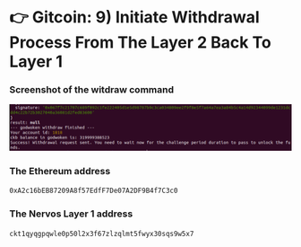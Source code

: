 # 👉 Gitcoin: 9) Initiate Withdrawal Process From The Layer 2 Back To Layer 1

### Screenshot of the witdraw command

<img src="https://github.com/homerosland/nervos-gitcoin-hack/blob/master/task9/ss.png">

### The Ethereum address

```bash
0xA2c16bEB87209A8f57EdfF7De07A2DF9B4f7C3c0
```

### The Nervos Layer 1 address 

```bash
ckt1qyqgpqwle0p50l2x3f67zlzqlmt5fwyx30sqs9w5x7
```
